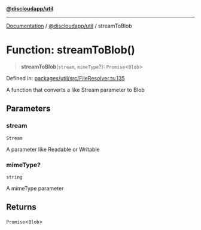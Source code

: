 [**@discloudapp/util**](../README.md)

***

[Documentation](../../../packages.md) / [@discloudapp/util](../README.md) / streamToBlob

# Function: streamToBlob()

> **streamToBlob**(`stream`, `mimeType`?): `Promise`\<`Blob`\>

Defined in: [packages/util/src/FileResolver.ts:135](https://github.com/discloud/discloud.app/blob/8d6df0b18784d1a4408701ac8e6b9db44dbb7133/packages/util/src/FileResolver.ts#L135)

A function that converts a like Stream parameter to Blob

## Parameters

### stream

`Stream`

A parameter like Readable or Writable

### mimeType?

`string`

A mimeType parameter

## Returns

`Promise`\<`Blob`\>
